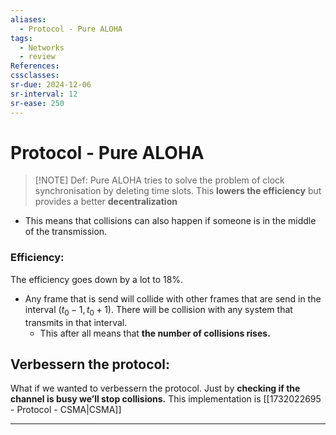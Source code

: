 ```yaml
---
aliases:
  - Protocol - Pure ALOHA
tags:
  - Networks
  - review
References: 
cssclasses:
sr-due: 2024-12-06
sr-interval: 12
sr-ease: 250
---
```

# Protocol - Pure ALOHA

> [!NOTE] Def: 
> Pure ALOHA tries to solve the problem of clock synchronisation by deleting time slots. This **lowers the efficiency** but provides a better **decentralization** 

+ This means that collisions can also happen if someone is in the middle of the transmission. 

### Efficiency: 
The efficiency goes down by a lot to 18%. 

+ Any frame that is send will collide with other frames that are send in the interval $(t_0 -1, t_0 + 1)$. There will be collision with any system that transmits in that interval. 
	+ This after all means that **the number of collisions rises.**


## Verbessern the protocol: 
What if we wanted to verbessern the protocol. Just by **checking if the channel is busy we’ll stop collisions.** This implementation is [[1732022695 - Protocol - CSMA|CSMA]]
***